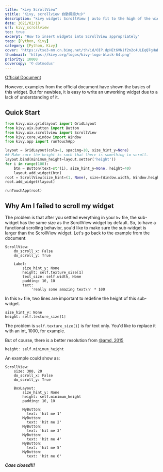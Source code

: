 ```yaml
---
title: "kivy ScrollView"
ytitle: "Kivy, scrollview 自動調節大小"
description: "kivy widget: ScrollView | auto fit to the high of the widget"
date: 2021/02/10
url: kivy_scrollview
toc: true
excerpt: "How to insert widgets into ScrollView appropriately"
tags: [Python, Kivy]
category: [Python, Kivy]
cover: 'https://tse3-mm.cn.bing.net/th/id/OIP.dpHEt6VNif2n2c4ULEqQ7gHaDJ'
thumbnail: 'https://kivy.org/logos/kivy-logo-black-64.png'
priority: 10000
covercopy: '© dotmodus'
---
```



[Official Document](https://kivy.org/doc/stable/api-kivy.uix.scrollview.html)

However, examples from the official document have shown the basics of this widget. But for newbies, it is easy to write an unworking widget due to a lack of understanding of it.

## Quick Start
```python
from kivy.uix.gridlayout import GridLayout
from kivy.uix.button import Button
from kivy.uix.scrollview import ScrollView
from kivy.core.window import Window
from kivy.app import runTouchApp

layout = GridLayout(cols=1, spacing=10, size_hint_y=None)
## Make sure the height is such that there is something to scroll.
layout.bind(minimum_height=layout.setter('height'))
for i in range(100):
    btn = Button(text=str(i), size_hint_y=None, height=40)
    layout.add_widget(btn)
root = ScrollView(size_hint=(1, None), size=(Window.width, Window.height))
root.add_widget(layout)

runTouchApp(root)
```

## Why Am I failed to scroll my widget
The problem is that after you settled everything in your `kv` file, the sub-widget has the same size as the ScrollView widget by default. So, to have a functional scrolling behavior, you'd like to make sure the sub-widget is larger than the ScrollView widget. Let's go back to the example from the document:
```kv
ScrollView:
    do_scroll_x: False
    do_scroll_y: True

    Label:
        size_hint_y: None
        height: self.texture_size[1]
        text_size: self.width, None
        padding: 10, 10
        text:
            'really some amazing text\n' * 100
```
In this `kv` file, two lines are important to redefine the height of this sub-widget.
```kv
size_hint_y: None
height: self.texture_size[1]
```
The problem is `self.texture_size[1]` is for text only. You'd like to replace it with an int, 1000, for example.

But of course, there is a better resolution from [@amd, 2015](https://stackoverflow.com/questions/32445341/kivy-scrollview-not-scrolling)
```kv
height: self.minimum_height
```

An example could show as:
```kv
ScrollView:
    size: 300, 20
    do_scroll_x: False
    do_scroll_y: True

    BoxLayout:
        size_hint_y: None
        height: self.minimum_height
        padding: 10, 10

        MyButton:
          text: 'hit me 1'
        MyButton:
          text: 'hit me 2'
        MyButton:
          text: 'hit me 3'
        MyButton:
          text: 'hit me 4'
        MyButton:
          text: 'hit me 5'
        MyButton:
          text: 'hit me 6'
```

***Case closed!!!***
